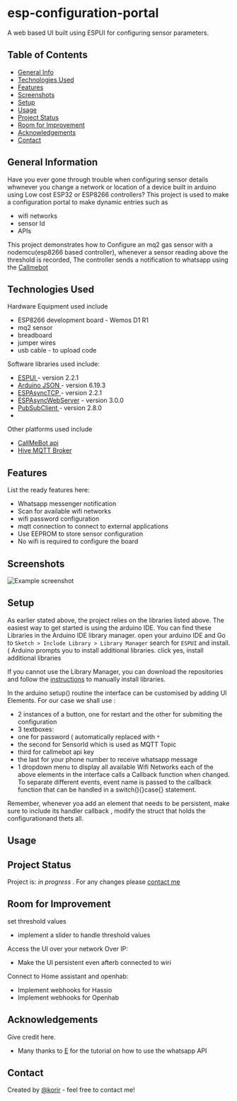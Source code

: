 # esp-configuration-portal
A web based UI built using ESPUI for configuring sensor parameters.


## Table of Contents
* [General Info](#general-information)
* [Technologies Used](#technologies-used)
* [Features](#features)
* [Screenshots](#screenshots)
* [Setup](#setup)
* [Usage](#usage)
* [Project Status](#project-status)
* [Room for Improvement](#room-for-improvement)
* [Acknowledgements](#acknowledgements)
* [Contact](#contact)
<!-- * [License](#license) -->


## General Information
Have you ever gone through trouble when configuring sensor details whwnever you change a network or location of a device built in arduino using Low cost ESP32 or ESP8266 controllers? This project is used to make a configuration portal to make dynamic  entries such as 
- wifi networks
- sensor Id
- APIs 

This project demonstrates how to Configure an mq2 gas sensor with a nodemcu(esp8266 based controller), whenever a sensor reading above the threshold is recorded, The controller sends a notification to whatsapp using the <a href= "https://www.callmebot.com">Callmebot</a>

<!-- You don't have to answer all the questions - just the ones relevant to your project. -->


## Technologies Used

Hardware Equipment used include
- ESP8266 development board - Wemos D1 R1
- mq2 sensor 
- breadboard
- jumper wires
- usb cable - to upload code

Software libraries used include:
- <a href="https://github.com/s00500/ESPUI">ESPUI </a>- version 2.2.1
- <a href="https://github.com/s00500/ESPUI">Arduino JSON </a>- version 6.19.3
- <a href="https://github.com/me-no-dev/ESPAsyncTCP">ESPAsyncTCP </a>- version 2.2.1
- <a href="https://github.com/esphome/ESPAsyncWebServer">ESPAsyncWebServer</a> - version 3.0.0
- <a href= "https://github.com/knolleary/pubsubclient">PubSubClient </a> - version 2.8.0
-
Other platforms used include
- <a href= "https://www.callmebot.com">CallMeBot api</a>
- <a href= "http://www.hivemq.com/demos/websocket-client/">Hive MQTT Broker </a>


## Features
List the ready features here:
- Whatsapp messenger notification
- Scan for available wifi networks
- wifi password configuration
- mqtt connection to connect to external applications
- Use EEPROM to store sensor configuration
- No wifi is required to configure the board

## Screenshots
![Example screenshot](./img/screenshot.png)
<!-- If you have screenshots you'd like to share, include them here. -->


## Setup
As earlier stated above, the project relies on the libraries listed above.
The easiest way to get started is using the arduino IDE. 
You can find these Libraries  in the Arduino IDE library manager.
 open your arduino IDE and Go to 
 `Sketch > Include Library > Library Manager`
 search for `ESPUI` and install. ( Arduino prompts you to install additional libraries. click yes, install additional libraries

If you cannot use the Library Manager, you can download the repositories and follow the [instructions](https://learn.adafruit.com/adafruit-all-about-arduino-libraries-install-use/how-to-install-a-library) to manually install libraries.

In the arduino setup() routine the interface can be customised by adding UI Elements. For our case we shall use :
- 2 instances of a button, one for restart and the other for submiting the configuration
- 3 textboxes:
 - one for password ( automatically replaced with `*` 
 - the second for SensorId  which is used as MQTT Topic 
 - third for callmebot api key 
 - the last for your phone number to receive whatsapp message 
- 1 dropdown menu to display all available Wifi Networks
each of the above elements in the interface calls a  Callback function when changed. 
To separate different events, event name is passed to the callback function that can be handled in a switch(){}case{} statement. 

Remember, whenever yoa add an element that needs to be persistent, make sure to include its handler callback , modify the struct that holds the configurationand thets all.

## Usage



## Project Status
Project is: _in progress_ . For any changes please [contact me ](https://japhethkorir.netlify.app/contact)

## Room for Improvement
set threshold values
- implement a slider to handle threshold values

Access the UI over your network Over IP:
- Make the UI persistent even afterb connected to wiri


Connect to Home assistant and openhab:
- Implement webhooks for Hassio
- Implement webhooks for Openhab


## Acknowledgements
Give credit here.
- Many thanks to [E](https://arduinodiy.wordpress.com/2021/07/14/sending-messages-through-signal/) for the tutorial on how to use the whatsapp API


## Contact
Created by [@korir](https://japhethkorir.netlify.app/) - feel free to contact me!


<!-- Optional -->
<!-- ## License -->
<!-- This project is open source and available under the [... License](). -->

<!-- You don't have to include all sections - just the one's relevant to your project -->
